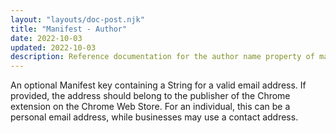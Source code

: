 ```yaml
---
layout: "layouts/doc-post.njk"
title: "Manifest - Author"
date: 2022-10-03
updated: 2022-10-03
description: Reference documentation for the author name property of manifest.json.
---
```


An optional Manifest key containing a String for a valid email address. If provided, the address should belong to the publisher of the Chrome extension on the Chrome Web Store. For an individual, this can be a personal email address, while businesses may use a contact address. 
